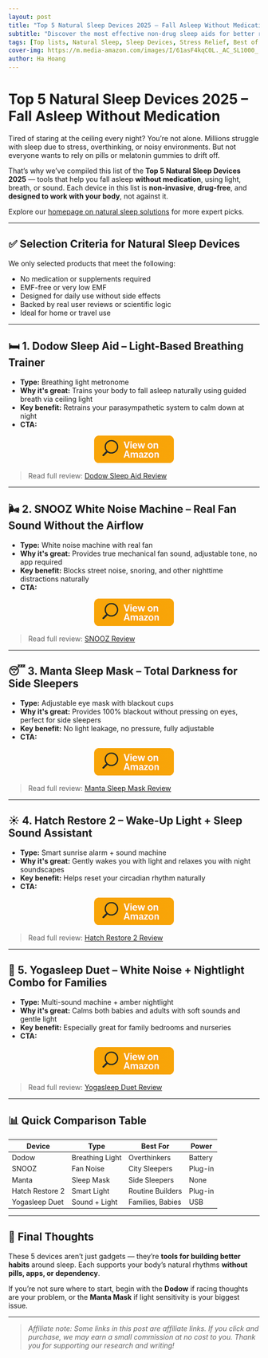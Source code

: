 ```yaml
---
layout: post
title: "Top 5 Natural Sleep Devices 2025 – Fall Asleep Without Medication"
subtitle: "Discover the most effective non-drug sleep aids for better rest in 2025 – all natural, tech-assisted, and trusted."
tags: [Top lists, Natural Sleep, Sleep Devices, Stress Relief, Best of 2025]
cover-img: https://m.media-amazon.com/images/I/61asF4kqC0L._AC_SL1000_.jpg
author: Ha Hoang
---
```


# Top 5 Natural Sleep Devices 2025 – Fall Asleep Without Medication

Tired of staring at the ceiling every night? You’re not alone. Millions struggle with sleep due to stress, overthinking, or noisy environments. But not everyone wants to rely on pills or melatonin gummies to drift off.

That’s why we’ve compiled this list of the **Top 5 Natural Sleep Devices 2025** — tools that help you fall asleep **without medication**, using light, breath, or sound. Each device in this list is **non-invasive**, **drug-free**, and **designed to work with your body**, not against it.

Explore our [homepage on natural sleep solutions](/) for more expert picks.

---

## ✅ Selection Criteria for Natural Sleep Devices

We only selected products that meet the following:

- No medication or supplements required  
- EMF-free or very low EMF  
- Designed for daily use without side effects  
- Backed by real user reviews or scientific logic  
- Ideal for home or travel use

---

## 🛏️ 1. Dodow Sleep Aid – Light-Based Breathing Trainer

- **Type:** Breathing light metronome  
- **Why it's great:** Trains your body to fall asleep naturally using guided breath via ceiling light  
- **Key benefit:** Retrains your parasympathetic system to calm down at night  
- **CTA:**  
<div style="text-align:center;">
  <a href="https://amzn.to/4jMNq3T" target="_blank" rel="nofollow sponsored noopener">
    <img src="/assets/img/view.png" alt="View on Amazon" style="width:160px; height:auto;"/>
  </a>
</div>

> Read full review: [Dodow Sleep Aid Review](/2025-05-13-dodow-sleep-aid-review)

---

## 🌬️ 2. SNOOZ White Noise Machine – Real Fan Sound Without the Airflow

- **Type:** White noise machine with real fan  
- **Why it's great:** Provides true mechanical fan sound, adjustable tone, no app required  
- **Key benefit:** Blocks street noise, snoring, and other nighttime distractions naturally  
- **CTA:**  
<div style="text-align:center;">
  <a href="https://amzn.to/4mdvHEn" target="_blank" rel="nofollow sponsored noopener">
    <img src="/assets/img/view.png" alt="View on Amazon" style="width:160px; height:auto;"/>
  </a>
</div>

> Read full review: [SNOOZ Review](/2025-05-13-snooz-review)

---

## 😴 3. Manta Sleep Mask – Total Darkness for Side Sleepers

- **Type:** Adjustable eye mask with blackout cups  
- **Why it's great:** Provides 100% blackout without pressing on eyes, perfect for side sleepers  
- **Key benefit:** No light leakage, no pressure, fully adjustable  
- **CTA:**  
<div style="text-align:center;">
  <a href="https://amzn.to/4mvSYSj" target="_blank" rel="nofollow sponsored noopener">
    <img src="/assets/img/view.png" alt="View on Amazon" style="width:160px; height:auto;"/>
  </a>
</div>

> Read full review: [Manta Sleep Mask Review](/2025-05-13-manta-sleep-mask-review)

---

## ☀️ 4. Hatch Restore 2 – Wake-Up Light + Sleep Sound Assistant

- **Type:** Smart sunrise alarm + sound machine  
- **Why it's great:** Gently wakes you with light and relaxes you with night soundscapes  
- **Key benefit:** Helps reset your circadian rhythm naturally  
- **CTA:**  
<div style="text-align:center;">
  <a href="https://amzn.to/3YDKuhx" target="_blank" rel="nofollow sponsored noopener">
    <img src="/assets/img/view.png" alt="View on Amazon" style="width:160px; height:auto;"/>
  </a>
</div>

> Read full review: [Hatch Restore 2 Review](/2025-05-13-hatch-restore-2-review)

---

## 👶 5. Yogasleep Duet – White Noise + Nightlight Combo for Families

- **Type:** Multi-sound machine + amber nightlight  
- **Why it's great:** Calms both babies and adults with soft sounds and gentle light  
- **Key benefit:** Especially great for family bedrooms and nurseries  
- **CTA:**  
<div style="text-align:center;">
  <a href="https://amzn.to/43jjQvV" target="_blank" rel="nofollow sponsored noopener">
    <img src="/assets/img/view.png" alt="View on Amazon" style="width:160px; height:auto;"/>
  </a>
</div>

> Read full review: [Yogasleep Duet Review](/2025-05-13-yogasleep-duet-review)

---

## 📊 Quick Comparison Table

| Device | Type | Best For | Power |
|--------|------|----------|--------|
| Dodow | Breathing Light | Overthinkers | Battery |
| SNOOZ | Fan Noise | City Sleepers | Plug-in |
| Manta | Sleep Mask | Side Sleepers | None |
| Hatch Restore 2 | Smart Light | Routine Builders | Plug-in |
| Yogasleep Duet | Sound + Light | Families, Babies | USB |

---

## 🧘 Final Thoughts

These 5 devices aren’t just gadgets — they’re **tools for building better habits** around sleep. Each supports your body’s natural rhythms **without pills, apps, or dependency**.

If you’re not sure where to start, begin with the **Dodow** if racing thoughts are your problem, or the **Manta Mask** if light sensitivity is your biggest issue.

---

> *Affiliate note: Some links in this post are affiliate links. If you click and purchase, we may earn a small commission at no cost to you. Thank you for supporting our research and writing!*
